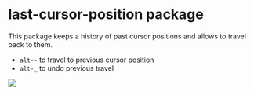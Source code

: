 # last-cursor-position package

This package keeps a history of past cursor positions and allows to travel
back to them.

* `alt--` to travel to previous cursor position
* `alt-_` to undo previous travel

![](http://i.imgur.com/NjtH1SJ.gif)
